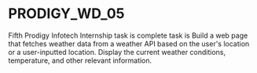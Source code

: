 # PRODIGY_WD_05
Fifth Prodigy Infotech Internship task is complete task is Build a web page that fetches weather data from a weather API based on the user's location or a user-inputted location. Display the current weather conditions, temperature, and other relevant information.
